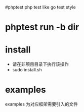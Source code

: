 #phptest
php test like go test style 
# phptest run -b dir


# install 
- 请在非项目目录下执行该操作
- sudo install.sh

# examples 

examples 为对应框架需要引入的文件
